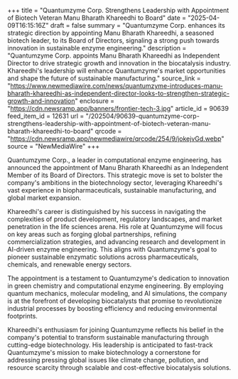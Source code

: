 +++
title = "Quantumzyme Corp. Strengthens Leadership with Appointment of Biotech Veteran Manu Bharath Khareedhi to Board"
date = "2025-04-09T16:15:16Z"
draft = false
summary = "Quantumzyme Corp. enhances its strategic direction by appointing Manu Bharath Khareedhi, a seasoned biotech leader, to its Board of Directors, signaling a strong push towards innovation in sustainable enzyme engineering."
description = "Quantumzyme Corp. appoints Manu Bharath Khareedhi as Independent Director to drive strategic growth and innovation in the biocatalysis industry. Khareedhi's leadership will enhance Quantumzyme's market opportunities and shape the future of sustainable manufacturing."
source_link = "https://www.newmediawire.com/news/quantumzyme-introduces-manu-bharath-khareedhi-as-independent-director-looks-to-strengthen-strategic-growth-and-innovation"
enclosure = "https://cdn.newsramp.app/banners/frontier-tech-3.jpg"
article_id = 90639
feed_item_id = 12631
url = "/202504/90639-quantumzyme-corp-strengthens-leadership-with-appointment-of-biotech-veteran-manu-bharath-khareedhi-to-board"
qrcode = "https://cdn.newsramp.app/newmediawire/qrcode/254/9/jokejvGd.webp"
source = "NewMediaWire"
+++

<p>Quantumzyme Corp., a leader in computational enzyme engineering, has announced the appointment of Manu Bharath Khareedhi as an Independent Member of its Board of Directors. This strategic move is set to bolster the company's ambitions in the biotechnology sector, leveraging Khareedhi's vast experience in biopharmaceuticals, sustainable manufacturing, and global market expansion.</p><p>Khareedhi's career is distinguished by his success in navigating the complexities of product development, regulatory landscapes, and market penetration in the life sciences arena. His role at Quantumzyme will focus on key areas such as forging global partnerships, refining commercialization strategies, and advancing research and development in AI-driven enzyme engineering. This aligns with Quantumzyme's goal to pioneer sustainable enzymatic solutions across pharmaceuticals, chemicals, and renewable energy sectors.</p><p>The appointment is a testament to Quantumzyme's dedication to innovation in green chemistry and computational enzyme engineering. By employing quantum mechanics, molecular modeling, and AI simulations, the company is at the forefront of developing biocatalysts that promise to revolutionize industrial processes by boosting efficiency and reducing environmental footprints.</p><p>Khareedhi's enthusiasm for joining Quantumzyme reflects his belief in the company's potential to transform sustainable manufacturing through cutting-edge biotechnology. His leadership is anticipated to fast-track Quantumzyme's mission to make biotechnology a cornerstone for addressing pressing global issues like climate change, pollution, and resource scarcity through scalable and cost-effective biocatalysis solutions.</p>